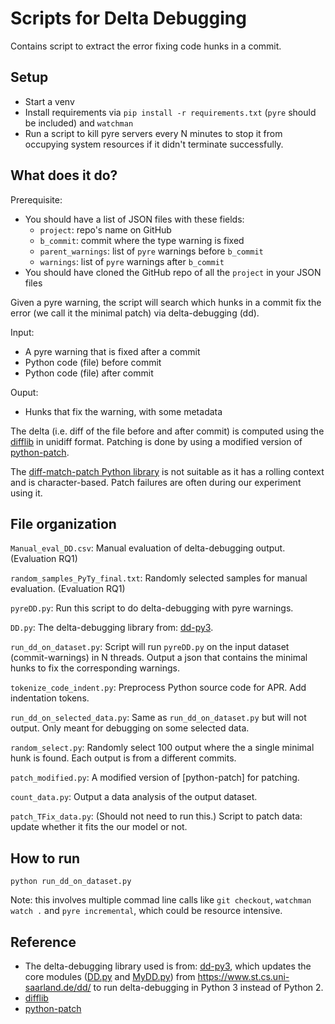 # Scripts for Delta Debugging
Contains script to extract the error fixing code hunks in a commit.

## Setup
- Start a venv
- Install requirements via `pip install -r requirements.txt` (`pyre` should be included) and `watchman`
- Run a script to kill pyre servers every N minutes to stop it from occupying system resources if it didn't terminate successfully.

## What does it do?
Prerequisite:
- You should have a list of JSON files with these fields: 
  - `project`: repo's name on GitHub
  - `b_commit`: commit where the type warning is fixed
  - `parent_warnings`: list of `pyre` warnings before `b_commit`
  - `warnings`: list of `pyre` warnings after `b_commit`
- You should have cloned the GitHub repo of all the `project` in your JSON files

Given a pyre warning, the script will search which hunks in a commit fix the error (we call it the minimal patch) via delta-debugging (dd).

Input:
- A pyre warning that is fixed after a commit
- Python code (file) before commit
- Python code (file) after commit

Ouput:
- Hunks that fix the warning, with some metadata

The delta (i.e. diff of the file before and after commit) is computed using the [difflib](https://docs.python.org/3/library/difflib.html) in unidiff format. Patching is done by using a modified version of [python-patch](https://github.com/techtonik/python-patch).

The [diff-match-patch Python library](https://github.com/google/diff-match-patch) is not suitable as it has a rolling context and is character-based. Patch failures are often during our experiment using it.

## File organization
`Manual_eval_DD.csv`: Manual evaluation of delta-debugging output. (Evaluation RQ1)

`random_samples_PyTy_final.txt`: Randomly selected samples for manual evaluation. (Evaluation RQ1)

`pyreDD.py`: Run this script to do delta-debugging with pyre warnings.

`DD.py`: The delta-debugging library from: [dd-py3](https://github.com/mdrafiqulrabin/dd-py3). 

`run_dd_on_dataset.py`: Script will run `pyreDD.py` on the input dataset (commit-warnings) in N threads. Output a json that contains the minimal hunks to fix the corresponding warnings.

`tokenize_code_indent.py`: Preprocess Python source code for APR. Add indentation tokens.

`run_dd_on_selected_data.py`: Same as `run_dd_on_dataset.py` but will not output. Only meant for debugging on some selected data.

`random_select.py`: Randomly select 100 output where the a single minimal hunk is found. Each output is from a different commits.

`patch_modified.py`: A modified version of [python-patch] for patching.

`count_data.py`: Output a data analysis of the output dataset.

`patch_TFix_data.py`: (Should not need to run this.) Script to patch data: update whether it fits the our model or not. 

## How to run
`python run_dd_on_dataset.py`

Note: this involves multiple commad line calls like `git checkout`, `watchman watch .` and `pyre incremental`, which could be resource intensive.

## Reference
- The delta-debugging library used is from: [dd-py3](https://github.com/mdrafiqulrabin/dd-py3), which updates the core modules ([DD.py](https://www.st.cs.uni-saarland.de/dd/DD.py) and [MyDD.py](https://www.st.cs.uni-saarland.de/dd/MyDD.py)) from https://www.st.cs.uni-saarland.de/dd/ to run delta-debugging in Python 3 instead of Python 2.
- [difflib](https://docs.python.org/3/library/difflib.html)
- [python-patch](https://github.com/techtonik/python-patch)
